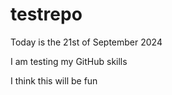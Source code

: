 # testrepo
Today is the 21st of September 2024

I am testing my GitHub skills

I think this will be fun
